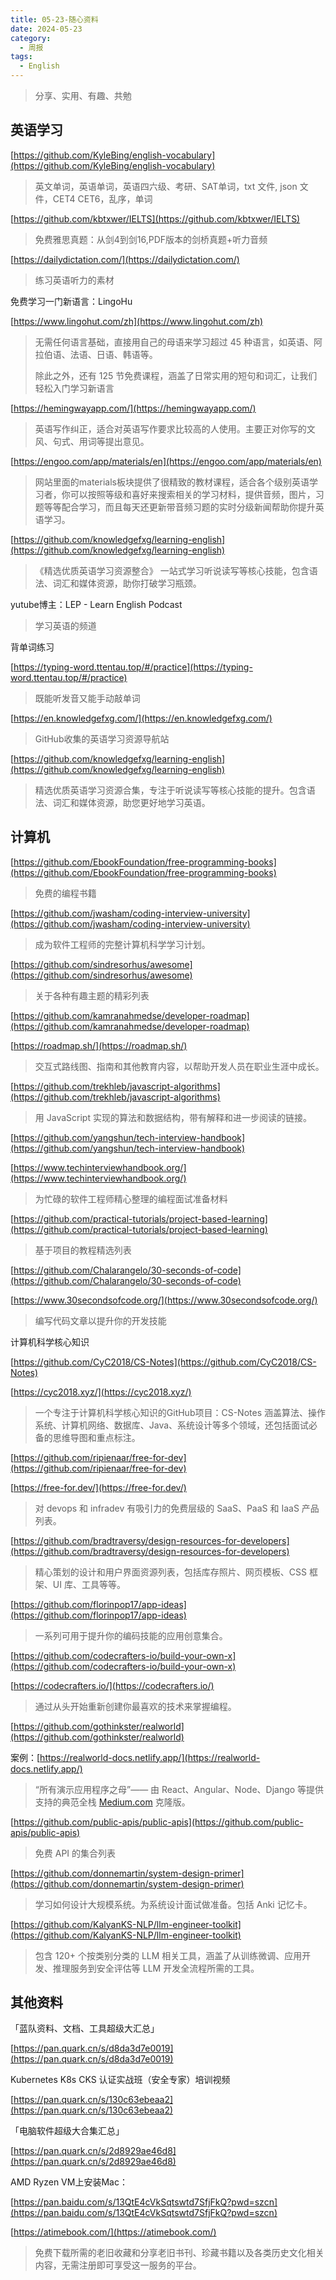```yaml
---
title: 05-23-随心资料
date: 2024-05-23
category:
  - 周报
tags:
  - English
---
```



> 分享、实用、有趣、共勉


## 英语学习


[https://github.com/KyleBing/english-vocabulary](https://github.com/KyleBing/english-vocabulary)
>英文单词，英语单词，英语四六级、考研、SAT单词，txt 文件, json 文件，CET4 CET6，乱序，单词


[https://github.com/kbtxwer/IELTS](https://github.com/kbtxwer/IELTS)

>免费雅思真题：从剑4到剑16,PDF版本的剑桥真题+听力音频


[https://dailydictation.com/](https://dailydictation.com/)
>练习英语听力的素材


免费学习一门新语言：LingoHu

[https://www.lingohut.com/zh](https://www.lingohut.com/zh)
>无需任何语言基础，直接用自己的母语来学习超过 45 种语言，如英语、阿拉伯语、法语、日语、韩语等。
>
>除此之外，还有 125 节免费课程，涵盖了日常实用的短句和词汇，让我们轻松入门学习新语言


[https://hemingwayapp.com/](https://hemingwayapp.com/)
>英语写作纠正，适合对英语写作要求比较高的人使用。主要正对你写的文风、句式、用词等提出意见。


[https://engoo.com/app/materials/en](https://engoo.com/app/materials/en)
>网站里面的materials板块提供了很精致的教材课程，适合各个级别英语学习者，你可以按照等级和喜好来搜索相关的学习材料，提供音频，图片，习题等等配合学习，而且每天还更新带音频习题的实时分级新闻帮助你提升英语学习。


[https://github.com/knowledgefxg/learning-english](https://github.com/knowledgefxg/learning-english)
>《精选优质英语学习资源整合》 一站式学习听说读写等核心技能，包含语法、词汇和媒体资源，助你打破学习瓶颈。


yutube博主：LEP - Learn English Podcast

>学习英语的频道


背单词练习

[https://typing-word.ttentau.top/#/practice](https://typing-word.ttentau.top/#/practice)
>既能听发音又能手动敲单词


[https://en.knowledgefxg.com/](https://en.knowledgefxg.com/)
>GitHub收集的英语学习资源导航站

[https://github.com/knowledgefxg/learning-english](https://github.com/knowledgefxg/learning-english)
>精选优质英语学习资源合集，专注于听说读写等核心技能的提升。包含语法、词汇和媒体资源，助您更好地学习英语。


## 计算机

[https://github.com/EbookFoundation/free-programming-books](https://github.com/EbookFoundation/free-programming-books)
>免费的编程书籍


[https://github.com/jwasham/coding-interview-university](https://github.com/jwasham/coding-interview-university)
>成为软件工程师的完整计算机科学学习计划。

[https://github.com/sindresorhus/awesome](https://github.com/sindresorhus/awesome)
>关于各种有趣主题的精彩列表


[https://github.com/kamranahmedse/developer-roadmap](https://github.com/kamranahmedse/developer-roadmap)

[https://roadmap.sh/](https://roadmap.sh/)
>交互式路线图、指南和其他教育内容，以帮助开发人员在职业生涯中成长。


[https://github.com/trekhleb/javascript-algorithms](https://github.com/trekhleb/javascript-algorithms)
>用 JavaScript 实现的算法和数据结构，带有解释和进一步阅读的链接。


[https://github.com/yangshun/tech-interview-handbook](https://github.com/yangshun/tech-interview-handbook)

[https://www.techinterviewhandbook.org/](https://www.techinterviewhandbook.org/)
>为忙碌的软件工程师精心整理的编程面试准备材料


[https://github.com/practical-tutorials/project-based-learning](https://github.com/practical-tutorials/project-based-learning)
>基于项目的教程精选列表


[https://github.com/Chalarangelo/30-seconds-of-code](https://github.com/Chalarangelo/30-seconds-of-code)

[https://www.30secondsofcode.org/](https://www.30secondsofcode.org/)
>编写代码文章以提升你的开发技能



计算机科学核心知识

[https://github.com/CyC2018/CS-Notes](https://github.com/CyC2018/CS-Notes)

[https://cyc2018.xyz/](https://cyc2018.xyz/)

>一个专注于计算机科学核心知识的GitHub项目：CS-Notes 涵盖算法、操作系统、计算机网络、数据库、Java、系统设计等多个领域，还包括面试必备的思维导图和重点标注。



[https://github.com/ripienaar/free-for-dev](https://github.com/ripienaar/free-for-dev)

[https://free-for.dev/](https://free-for.dev/)
>对 devops 和 infradev 有吸引力的免费层级的 SaaS、PaaS 和 IaaS 产品列表。

[https://github.com/bradtraversy/design-resources-for-developers](https://github.com/bradtraversy/design-resources-for-developers)
>精心策划的设计和用户界面资源列表，包括库存照片、网页模板、CSS 框架、UI 库、工具等等。


[https://github.com/florinpop17/app-ideas](https://github.com/florinpop17/app-ideas)
>一系列可用于提升你的编码技能的应用创意集合。


[https://github.com/codecrafters-io/build-your-own-x](https://github.com/codecrafters-io/build-your-own-x)

[https://codecrafters.io/](https://codecrafters.io/)
>通过从头开始重新创建你最喜欢的技术来掌握编程。


[https://github.com/gothinkster/realworld](https://github.com/gothinkster/realworld)

案例：[https://realworld-docs.netlify.app/](https://realworld-docs.netlify.app/)
>“所有演示应用程序之母”—— 由 React、Angular、Node、Django 等提供支持的典范全栈 [Medium.com](https://medium.com/) 克隆版。


[https://github.com/public-apis/public-apis](https://github.com/public-apis/public-apis)
>免费 API 的集合列表

[https://github.com/donnemartin/system-design-primer](https://github.com/donnemartin/system-design-primer)
>学习如何设计大规模系统。为系统设计面试做准备。包括 Anki 记忆卡。


[https://github.com/KalyanKS-NLP/llm-engineer-toolkit](https://github.com/KalyanKS-NLP/llm-engineer-toolkit)

>包含 120+ 个按类别分类的 LLM 相关工具，涵盖了从训练微调、应用开发、推理服务到安全评估等 LLM 开发全流程所需的工具。





## 其他资料


「蓝队资料、文档、工具超级大汇总」

[https://pan.quark.cn/s/d8da3d7e0019](https://pan.quark.cn/s/d8da3d7e0019)

Kubernetes K8s CKS 认证实战班（安全专家）培训视频

[https://pan.quark.cn/s/130c63ebeaa2](https://pan.quark.cn/s/130c63ebeaa2)

「电脑软件超级大合集汇总」

[https://pan.quark.cn/s/2d8929ae46d8](https://pan.quark.cn/s/2d8929ae46d8)

AMD Ryzen VM上安装Mac：

[https://pan.baidu.com/s/13QtE4cVkSqtswtd7SfjFkQ?pwd=szcn](https://pan.baidu.com/s/13QtE4cVkSqtswtd7SfjFkQ?pwd=szcn)


[https://atimebook.com/](https://atimebook.com/)

>免费下载所需的老旧收藏和分享老旧书刊、珍藏书籍以及各类历史文化相关内容，无需注册即可享受这一服务的平台。